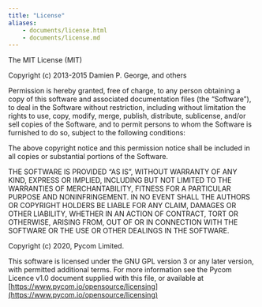 ```yaml
---
title: "License"
aliases:
    - documents/license.html
    - documents/license.md
---
```


The MIT License (MIT)

Copyright (c) 2013-2015 Damien P. George, and others

Permission is hereby granted, free of charge, to any person obtaining a copy of this software and associated documentation files (the “Software”), to deal in the Software without restriction, including without limitation the rights to use, copy, modify, merge, publish, distribute, sublicense, and/or sell copies of the Software, and to permit persons to whom the Software is furnished to do so, subject to the following conditions:

The above copyright notice and this permission notice shall be included in all copies or substantial portions of the Software.

THE SOFTWARE IS PROVIDED “AS IS”, WITHOUT WARRANTY OF ANY KIND, EXPRESS OR IMPLIED, INCLUDING BUT NOT LIMITED TO THE WARRANTIES OF MERCHANTABILITY, FITNESS FOR A PARTICULAR PURPOSE AND NONINFRINGEMENT. IN NO EVENT SHALL THE AUTHORS OR COPYRIGHT HOLDERS BE LIABLE FOR ANY CLAIM, DAMAGES OR OTHER LIABILITY, WHETHER IN AN ACTION OF CONTRACT, TORT OR OTHERWISE, ARISING FROM, OUT OF OR IN CONNECTION WITH THE SOFTWARE OR THE USE OR OTHER DEALINGS IN THE SOFTWARE.

Copyright (c) 2020, Pycom Limited.

This software is licensed under the GNU GPL version 3 or any later version, with permitted additional terms. For more information see the Pycom Licence v1.0 document supplied with this file, or available at [https://www.pycom.io/opensource/licensing](https://www.pycom.io/opensource/licensing)

